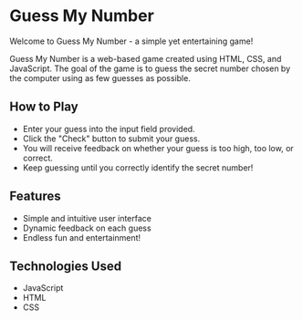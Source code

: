 # Guess My Number

Welcome to Guess My Number - a simple yet entertaining game!

Guess My Number is a web-based game created using HTML, CSS, and JavaScript. The goal of the game is to guess the secret number chosen by the computer using as few guesses as possible.

## How to Play
* Enter your guess into the input field provided.
* Click the "Check" button to submit your guess.
* You will receive feedback on whether your guess is too high, too low, or correct.
* Keep guessing until you correctly identify the secret number!

## Features
* Simple and intuitive user interface
* Dynamic feedback on each guess
* Endless fun and entertainment!

## Technologies Used
* JavaScript
* HTML
* CSS
